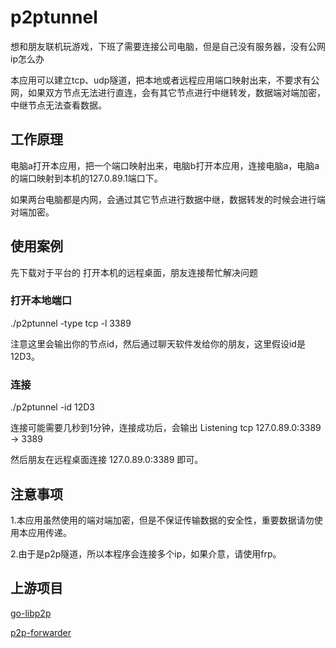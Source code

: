 # p2ptunnel
想和朋友联机玩游戏，下班了需要连接公司电脑，但是自己没有服务器，没有公网ip怎么办

本应用可以建立tcp、udp隧道，把本地或者远程应用端口映射出来，不要求有公网，如果双方节点无法进行直连，会有其它节点进行中继转发，数据端对端加密，中继节点无法查看数据。

## 工作原理

电脑a打开本应用，把一个端口映射出来，电脑b打开本应用，连接电脑a，电脑a的端口映射到本机的127.0.89.1端口下。

如果两台电脑都是内网，会通过其它节点进行数据中继，数据转发的时候会进行端对端加密。

## 使用案例

先下载对于平台的
打开本机的远程桌面，朋友连接帮忙解决问题
### 打开本地端口
./p2ptunnel -type tcp -l 3389

注意这里会输出你的节点id，然后通过聊天软件发给你的朋友，这里假设id是12D3。

### 连接
./p2ptunnel -id 12D3

连接可能需要几秒到1分钟，连接成功后，会输出 Listening tcp 127.0.89.0:3389 -> 3389

然后朋友在远程桌面连接 127.0.89.0:3389 即可。


## 注意事项

1.本应用虽然使用的端对端加密，但是不保证传输数据的安全性，重要数据请勿使用本应用传递。

2.由于是p2p隧道，所以本程序会连接多个ip，如果介意，请使用frp。

## 上游项目

[go-libp2p](/libp2p/go-libp2p)

[p2p-forwarder](/nickname32/p2p-forwarder)